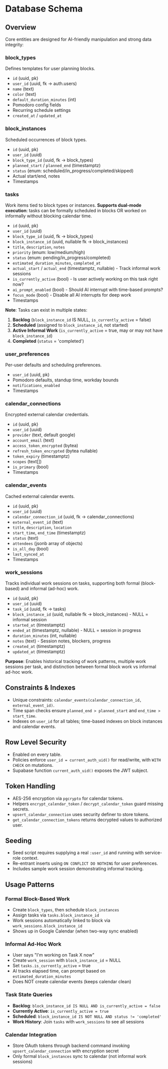 # Database Schema

## Overview

Core entities are designed for AI-friendly manipulation and strong data integrity:

### block_types
Defines templates for user planning blocks.
- `id` (uuid, pk)
- `user_id` (uuid, fk → auth.users)
- `name` (text)
- `color` (text)
- `default_duration_minutes` (int)
- Pomodoro config fields
- Recurring schedule settings
- `created_at` / `updated_at`

### block_instances
Scheduled occurrences of block types.
- `id` (uuid, pk)
- `user_id` (uuid)
- `block_type_id` (uuid, fk → block_types)
- `planned_start` / `planned_end` (timestamptz)
- `status` (enum: scheduled/in_progress/completed/skipped)
- Actual start/end, notes
- Timestamps

### tasks
Work items tied to block types or instances. **Supports dual-mode execution**: tasks can be formally scheduled in blocks OR worked on informally without blocking calendar time.
- `id` (uuid, pk)
- `user_id` (uuid)
- `block_type_id` (uuid, fk → block_types)
- `block_instance_id` (uuid, nullable fk → block_instances)
- `title`, `description`, `notes`
- `priority` (enum: low/medium/high)
- `status` (enum: pending/in_progress/completed)
- `estimated_duration_minutes`, `completed_at`
- `actual_start` / `actual_end` (timestamptz, nullable) - Track informal work sessions
- `is_currently_active` (bool) - Is user actively working on this task right now?
- `ai_prompt_enabled` (bool) - Should AI interrupt with time-based prompts?
- `focus_mode` (bool) - Disable all AI interrupts for deep work
- Timestamps

**Note**: Tasks can exist in multiple states:
1. **Backlog** (`block_instance_id` IS NULL, `is_currently_active` = false)
2. **Scheduled** (assigned to `block_instance_id`, not started)
3. **Active Informal Work** (`is_currently_active` = true, may or may not have `block_instance_id`)
4. **Completed** (`status` = 'completed')

### user_preferences
Per-user defaults and scheduling preferences.
- `user_id` (uuid, pk)
- Pomodoro defaults, standup time, workday bounds
- `notifications_enabled`
- Timestamps

### calendar_connections
Encrypted external calendar credentials.
- `id` (uuid, pk)
- `user_id` (uuid)
- `provider` (text, default google)
- `account_email` (text)
- `access_token_encrypted` (bytea)
- `refresh_token_encrypted` (bytea nullable)
- `token_expiry` (timestamptz)
- `scopes` (text[])
- `is_primary` (bool)
- Timestamps

### calendar_events
Cached external calendar events.
- `id` (uuid, pk)
- `user_id` (uuid)
- `calendar_connection_id` (uuid, fk → calendar_connections)
- `external_event_id` (text)
- `title`, `description`, `location`
- `start_time`, `end_time` (timestamptz)
- `status` (text)
- `attendees` (jsonb array of objects)
- `is_all_day` (bool)
- `last_synced_at`
- Timestamps

### work_sessions
Tracks individual work sessions on tasks, supporting both formal (block-based) and informal (ad-hoc) work.
- `id` (uuid, pk)
- `user_id` (uuid)
- `task_id` (uuid, fk → tasks)
- `block_instance_id` (uuid, nullable fk → block_instances) - NULL = informal session
- `started_at` (timestamptz)
- `ended_at` (timestamptz, nullable) - NULL = session in progress
- `duration_minutes` (int, nullable)
- `notes` (text) - Session notes, blockers, progress
- `created_at` (timestamptz)
- `updated_at` (timestamptz)

**Purpose**: Enables historical tracking of work patterns, multiple work sessions per task, and distinction between formal block work vs informal ad-hoc work.

## Constraints & Indexes

- Unique constraints: `calendar_events(calendar_connection_id, external_event_id)`.
- Time span checks ensure `planned_end > planned_start` and `end_time > start_time`.
- Indexes on `user_id` for all tables; time-based indexes on block instances and calendar events.

## Row Level Security

- Enabled on every table.
- Policies enforce `user_id = current_auth_uid()` for read/write, with `WITH CHECK` on mutations.
- Supabase function `current_auth_uid()` exposes the JWT subject.

## Token Handling

- AES-256 encryption via `pgcrypto` for calendar tokens.
- Helpers `encrypt_calendar_token` / `decrypt_calendar_token` guard missing secrets.
- `upsert_calendar_connection` uses security definer to store tokens.
- `get_calendar_connection_tokens` returns decrypted values to authorized user.

## Seeding

- Seed script requires supplying a real `:user_id` and running with service-role context.
- Re-entrant inserts using `ON CONFLICT DO NOTHING` for user preferences.
- Includes sample work session demonstrating informal tracking.

## Usage Patterns

### Formal Block-Based Work
- Create `block_types`, then schedule `block_instances`
- Assign tasks via `tasks.block_instance_id`
- Work sessions automatically linked to block via `work_sessions.block_instance_id`
- Shows up in Google Calendar (when two-way sync enabled)

### Informal Ad-Hoc Work
- User says "I'm working on Task X now"
- Create `work_session` with `block_instance_id` = NULL
- Set `tasks.is_currently_active` = true
- AI tracks elapsed time, can prompt based on `estimated_duration_minutes`
- Does NOT create calendar events (keeps calendar clean)

### Task State Queries
- **Backlog**: `block_instance_id IS NULL AND is_currently_active = false`
- **Currently Active**: `is_currently_active = true`
- **Scheduled**: `block_instance_id IS NOT NULL AND status != 'completed'`
- **Work History**: Join `tasks` with `work_sessions` to see all sessions

### Calendar Integration
- Store OAuth tokens through backend command invoking `upsert_calendar_connection` with encryption secret
- Only formal `block_instances` sync to calendar (not informal work sessions)
